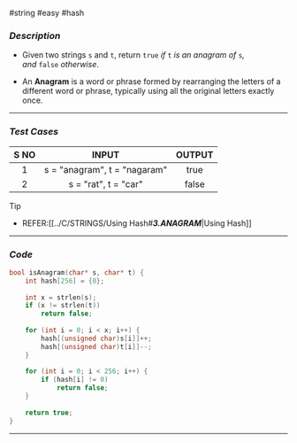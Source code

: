 #string #easy  #hash 
### *Description*  ###

-  Given two strings `s` and `t`, return `true` _if_ `t` _is an anagram of_ `s`_, and_ `false` _otherwise_.

- An **Anagram** is a word or phrase formed by rearranging the letters of a different word or phrase, typically using all the original letters exactly once.
---
### *Test Cases* ###

| **S NO** |            **INPUT**             | **OUTPUT** |
| :------: | :------------------------------: | :--------: |
|    1     | s = "anagram", t = "nagaram"<br> |    true    |
|    2     |       s = "rat", t = "car"       |   false    |


>[!tip]
>- REFER:[[../C/STRINGS/Using Hash#***3.ANAGRAM***|Using Hash]]

---
### *Code* ###

```c
bool isAnagram(char* s, char* t) {
    int hash[256] = {0};
    
    int x = strlen(s);
    if (x != strlen(t))
        return false;
        
    for (int i = 0; i < x; i++) {
        hash[(unsigned char)s[i]]++;
        hash[(unsigned char)t[i]]--;
    }
    
    for (int i = 0; i < 256; i++) {
        if (hash[i] != 0)
            return false;
    }
    
    return true;
}

```
---